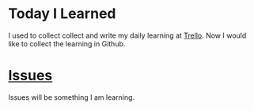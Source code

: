 
# Today I Learned
I used to collect collect and write my daily learning at [Trello](https://trello.com/b/GGhug4Bh/journey-of-a-software-engineer). Now I would like to collect the learning in Github.


# [Issues](https://github.com/codeanit/til/issues)
Issues will be something I am learning.
